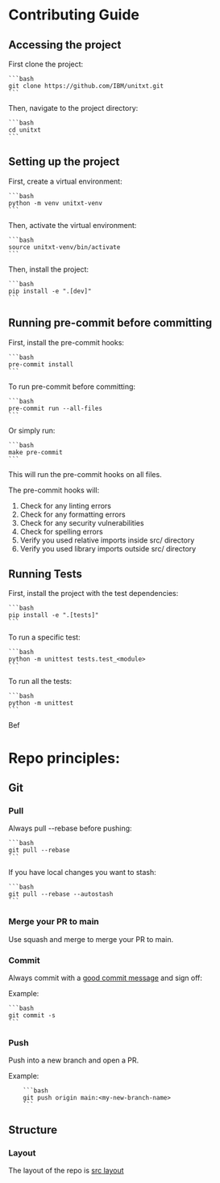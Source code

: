 # Contributing Guide

## Accessing the project
First clone the project:

    ```bash
    git clone https://github.com/IBM/unitxt.git
    ```
Then, navigate to the project directory:

    ```bash
    cd unitxt
    ```

## Setting up the project
First, create a virtual environment:

    ```bash
    python -m venv unitxt-venv
    ```
Then, activate the virtual environment:

    ```bash
    source unitxt-venv/bin/activate
    ```
Then, install the project:

    ```bash
    pip install -e ".[dev]"
    ```
## Running pre-commit before committing

First, install the pre-commit hooks:

    ```bash
    pre-commit install
    ```

To run pre-commit before committing:

    ```bash
    pre-commit run --all-files
    ```
Or simply run:

    ```bash
    make pre-commit
    ```
This will run the pre-commit hooks on all files.

The pre-commit hooks will:
1. Check for any linting errors
2. Check for any formatting errors
3. Check for any security vulnerabilities
4. Check for spelling errors
4. Verify you used relative imports inside src/ directory
5. Verify you used library imports outside src/ directory

## Running Tests

First, install the project with the test dependencies:

    ```bash
    pip install -e ".[tests]"
    ```
To run a specific test:

    ```bash
    python -m unittest tests.test_<module>
    ```

To run all the tests:

    ```bash
    python -m unittest
    ```
Bef

# Repo principles:

## Git

### Pull
Always pull --rebase before pushing:

    ```bash
    git pull --rebase
    ```
If you have local changes you want to stash:

    ```bash
    git pull --rebase --autostash
    ```
### Merge your PR to main
Use squash and merge to merge your PR to main.

### Commit
Always commit with a [good commit message](https://cbea.ms/git-commit/) and sign off:

Example:

    ```bash
    git commit -s
    ```
### Push
Push into a new branch and open a PR.

Example:

        ```bash
        git push origin main:<my-new-branch-name>
        ```


## Structure

### Layout
The layout of the repo is [src layout](https://packaging.python.org/en/latest/discussions/src-layout-vs-flat-layout/)
